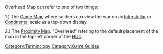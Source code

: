 Overhead Map can refer to one of two things:

1.) The [Game Map](Map.md), where soldiers can view the war on
an [Interstellar](Interstellar_Map.md) or
[Continental](../etc/Continental_Map.md) scale as a top-down display.

2.) The [Proximity Map](../Proximity_Map.md). "Overhead" refering
to the default placement of the map in the top-left corner of the
[HUD](../etc/Heads-up_Display.md).

[Category:Terminology](Category:Terminology.md) [Category:Game
Guides](Category:Game_Guides.md)
